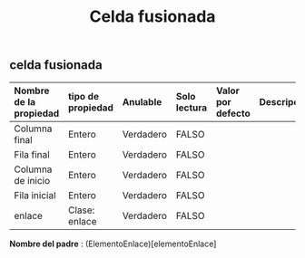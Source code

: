 ﻿---
title: Celda fusionada
second_title: Aspose.Cells Cloud Documen
type: docs
url: /es/specification/model/mergedcell/
description: "Aspose.Cells Especificación del modelo de nube: MergedCell. Maneje sin esfuerzo Excel y otros documentos de hoja de cálculo con funciones como abrir, generar, editar, dividir, fusionar, comparar y convertir."
weight: 50
---
## **celda fusionada**

 

| Nombre de la propiedad| tipo de propiedad| Anulable| Solo lectura| Valor por defecto| Descripción|
|:- |:- |:- |:- |:- |:- |
| Columna final| Entero| Verdadero| FALSO|||
| Fila final| Entero| Verdadero| FALSO|||
| Columna de inicio| Entero| Verdadero| FALSO|||
| Fila inicial| Entero| Verdadero| FALSO|||
| enlace| Clase: enlace| Verdadero| FALSO|||

**Nombre del padre** : (ElementoEnlace)[elementoEnlace]